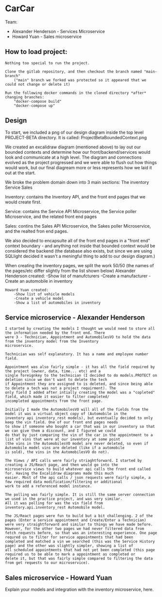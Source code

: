 # CarCar

Team:

* Alexander Henderson - Services Microservice
* Howard Yuan - Sales microservice

## How to load project:

    Nothing too special to run the project.

    Clone the gitlab repository, and then checkout the branch named "main-branch"
        ("main" branch we forked was protected so it appeared that we could not change or delete it)

    Run the following docker commands in the cloned directory *after* changing branches:
        "docker-compose build"
        "docker-compose up"

    

## Design

To start, we included a png of our design diagram inside the top level PROJECT-BETA directory. It is called:
ProjectBetaBoundedContext.png

We created an excalidraw diagram (mentioned above) to lay out our bounded contexts and determine how our front/backend/services
would look and communicate at a high level. The diagram and connections evolved as the project progressed and
we were able to flush out how things would work, but our final diagream more or less represents how we laid it 
out at the start.

We broke the problem domain down into 3 main sections:
    The inventory
    Service
    Sales

Inventory: contains the Inventory API, and the front end pages that we would create first. 

Service: contains the Service API Microservice, the Service poller Microservice, and the related front end pages

Sales: contins the Sales API Microservice, the Sakes poller Microservice, and the realted fron end pages.

We also decided to encapsulte all of the front end pages in a "front end" context boundary - and anything not inside that
bounded context would be considered the backend (the database also exists, but since we are using SQLlight decided it wasn't
a meningful thing to add to our design diagram.)

When creating the inventory pages, we split the work 50/50 (the names of the pages/etc differ slightly from
the list shown below)
    Alexander Henderson created:
        -Show list of manufcturers
        -Create a manufacturer
        -Create an automobile in inventory

    Howard Yuan created:
        -Show list of vehicle models
        -Create a vehicle model
        -Show a list of automobiles in inventory

## Service microservice - Alexander Henderson

    I started by creating the models I thought we would need to store all the information needed by the front end. There
    were 3 - Technician, Appointment and AutomobilesVO to hold the data from the inventory model from the Inventory 
    microservice. 

    Technician was self explanatory. It has a name and employee number field. 

    Appointment was also fairly simple - it has all the field required by the project (owner, data, time... etc) and a
    single foreignkey to the technician (I decided to do models.PROTECT on deletion since we don't want to delete the tech 
    if Appointment they are assigned to is deleted, and since being able to delete a tech was not a project requirment). The
    only field I added after intially creating the model was a "copleted" field, which made it easier to filter completed/
    incompleted appointments from the front page. 

    Initially I made the AutomobilesVO will all of the fields from the model it was a virtual object copy of (Automobile in the
    inventory api inventory_rest models), but eventually decided to only keep the vin field. One of our front end pages needs 
    to show if someone who bought a car that was in our inventory so that we can give them a discount, and I figured we could 
    do that by just comparing the vin of the car in the appointment to a list of vins that were at our inventory at some point 
    (the vins in the AutomobilesVO model are never deleted, so even if Automobile model vins are deleted (like if a automobile 
    is sold), the vins in the AutomobilesVO do not).

    The Views / API calls were fairly striaghtforward. I started by creating a JS/React page, and then would go into the 
    microservice views to build whatever api calls the front end called for. Having the Excalidraw diagrams made this much
    easier. Most of the api calls / json requests were fairly simple, a few required data modification/filtering or additional
    work to add a referenced model instance.

    The polling was fairly simple. It is still the same server connection we used in the practice project, and was very similar.
    All it was polling for was the vin field from inventory.api.inventory_rest Automobile model. 

    The JS/React pages were fun to build but a bit challenging. 2 of the pages (Enter a service appointment and Create/Enter a Technician)
    were very straightforward and similar to things we have made before. However, for the other two pages we had never filtered data from 
    fetch requests before, so that was an interesting experience. One page requred us to filter for service appointments that had been
    completed and matched a vin we searched (this was the Service History page) and the other was slightly simpler, showing a list of
    all scheduled appointments that had not yet been completed (this page required us to be able to mark a appointment as completed or
    delete it, but that was fairly simple compared to filtering the data from get requests to our microservice).

## Sales microservice - Howard Yuan

Explain your models and integration with the inventory
microservice, here.